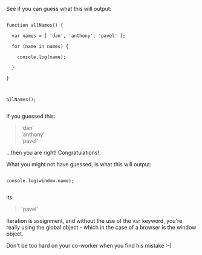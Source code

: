 See if you can guess what this will output:

<code>
function allNames() {<br/>
  var names = [ 'dan', 'anthony', 'pavel' ];<br/>
  for (name in names) {<br/>
    console.log(name);<br/>
  }<br/>
}<br/>
<br/>
allNames();<br/>
</code>


If you guessed this:

> 'dan'<br/>
> 'anthony'<br/>
> 'pavel'<br/>


...then you are right! Congratulations!

What you might not have guessed, is what this will output:


<code>
console.log(window.name);

</code>

its:

> 'pavel'


Iteration is assignment, and without the use of the <code>var</code> keyword, you're really using the global object - which in the case of a browser is the window object.

Don't be too hard on your co-worker when you find his mistake :-)